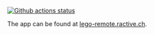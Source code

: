 [![Github actions status](https://github.com/ractive/lego-remote/workflows/lego-remote/badge.svg)](https://github.com/ractive/lego-remote/actions?query=workflow%3Alego-remote)

The app can be found at [lego-remote.ractive.ch](https://lego-remote.ractive.ch).

